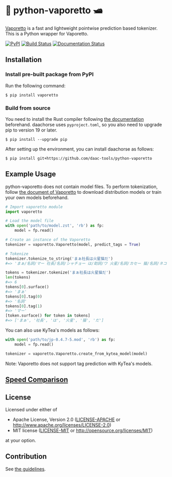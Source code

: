 # 🐍 python-vaporetto 🛥

[Vaporetto](https://github.com/daac-tools/vaporetto) is a fast and lightweight pointwise prediction based tokenizer.
This is a Python wrapper for Vaporetto.

[![PyPI](https://img.shields.io/pypi/v/vaporetto)](https://pypi.org/project/vaporetto/)
[![Build Status](https://github.com/daac-tools/python-vaporetto/actions/workflows/CI.yml/badge.svg)](https://github.com/daac-tools/python-vaporetto/actions)
[![Documentation Status](https://readthedocs.org/projects/python-vaporetto/badge/?version=latest)](https://python-vaporetto.readthedocs.io/en/latest/?badge=latest)

## Installation

### Install pre-built package from PyPI

Run the following command:

```
$ pip install vaporetto
```

### Build from source

You need to install the Rust compiler following [the documentation](https://www.rust-lang.org/tools/install) beforehand.
daachorse uses `pyproject.toml`, so you also need to upgrade pip to version 19 or later.

```
$ pip install --upgrade pip
```

After setting up the environment, you can install daachorse as follows:

```
$ pip install git+https://github.com/daac-tools/python-vaporetto
```

## Example Usage

python-vaporetto does not contain model files.
To perform tokenization, follow [the document of Vaporetto](https://github.com/daac-tools/vaporetto) to download distribution models or train your own models beforehand.

```python
# Import vaporetto module
import vaporetto

# Load the model file
with open('path/to/model.zst', 'rb') as fp:
    model = fp.read()

# Create an instance of the Vaporetto
tokenizer = vaporetto.Vaporetto(model, predict_tags = True)

# Tokenize
tokenizer.tokenize_to_string('まぁ社長は火星猫だ')
#=> 'まぁ/名詞/マー 社長/名詞/シャチョー は/助詞/ワ 火星/名詞/カセー 猫/名詞/ネコ だ/助動詞/ダ'

tokens = tokenizer.tokenize('まぁ社長は火星猫だ')
len(tokens)
#=> 6
tokens[0].surface()
#=> 'まぁ'
tokens[0].tag(0)
#=> '名詞'
tokens[0].tag(1)
#=> 'マー'
[token.surface() for token in tokens]
#=> ['まぁ', '社長', 'は', '火星', '猫', 'だ']
```

You can also use KyTea's models as follows:

```python
with open('path/to/jp-0.4.7-5.mod', 'rb') as fp:
    model = fp.read()

tokenizer = vaporetto.Vaporetto.create_from_kytea_model(model)
```

Note: Vaporetto does not support tag prediction with KyTea's models.

## [Speed Comparison](https://github.com/daac-tools/python-vaporetto/wiki/Speed-Comparison)

## License

Licensed under either of

 * Apache License, Version 2.0
   ([LICENSE-APACHE](LICENSE-APACHE) or http://www.apache.org/licenses/LICENSE-2.0)
 * MIT license
   ([LICENSE-MIT](LICENSE-MIT) or http://opensource.org/licenses/MIT)

at your option.

## Contribution

See [the guidelines](./CONTRIBUTING.md).
